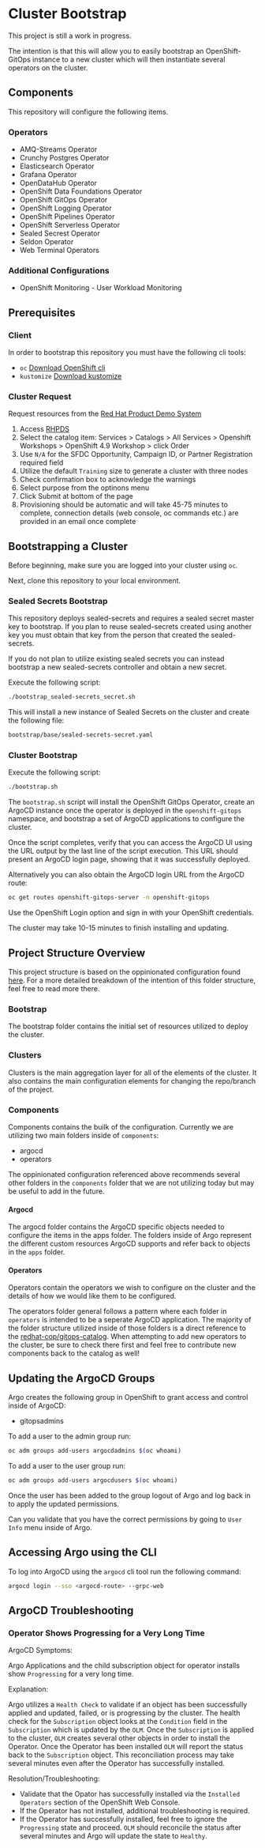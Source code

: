 # Cluster Bootstrap

This project is still a work in progress.

The intention is that this will allow you to easily bootstrap an OpenShift-GitOps instance to a new cluster which will then instantiate several operators on the cluster.

## Components

This repository will configure the following items.

### Operators

- AMQ-Streams Operator
- Crunchy Postgres Operator
- Elasticsearch Operator
- Grafana Operator
- OpenDataHub Operator
- OpenShift Data Foundations Operator
- OpenShift GitOps Operator
- OpenShift Logging Operator
- OpenShift Pipelines Operator
- OpenShift Serverless Operator
- Sealed Secrest Operator
- Seldon Operator
- Web Terminal Operators

### Additional Configurations

- OpenShift Monitoring - User Workload Monitoring

## Prerequisites

### Client
In order to bootstrap this repository you must have the following cli tools:

- `oc` [Download OpenShift cli](https://formulae.brew.sh/formula/openshift-cli)
- `kustomize` [Download kustomize](https://formulae.brew.sh/formula/kustomize)

### Cluster Request

Request resources from the [Red Hat Product Demo System](https://source.redhat.com/departments/globalservices/gpte/redhatproductdemosystem)

1. Access [RHPDS](https://rhpds.redhat.com/)
1. Select the catalog item: Services > Catalogs > All Services > Openshift Workshops > OpenShift 4.9 Workshop > click Order
1. Use `N/A` for the SFDC Opportunity, Campaign ID, or Partner Registration required field
1. Utilize the default `Training` size to generate a cluster with three nodes
1. Check confirmation box to acknowledge the warnings
1. Select purpose from the optinons menu
1. Click Submit at bottom of the page
1. Provisioning should be automatic and will take 45-75 minutes to complete, connection details (web console, oc commands etc.) are provided in an email once complete

## Bootstrapping a Cluster

Before beginning, make sure you are logged into your cluster using `oc`.

Next, clone this repository to your local environment.

### Sealed Secrets Bootstrap

This repository deploys sealed-secrets and requires a sealed secret master key to bootstrap.  If you plan to reuse sealed-secrets created using another key you must obtain that key from the person that created the sealed-secrets.

If you do not plan to utilize existing sealed secrets you can instead bootstrap a new sealed-secrets controller and obtain a new secret.

Execute the following script:

```sh
./bootstrap_sealed-secrets_secret.sh
```

This will install a new instance of Sealed Secrets on the cluster and create the following file:

```sh
bootstrap/base/sealed-secrets-secret.yaml
```

### Cluster Bootstrap

Execute the following script:

```sh
./bootstrap.sh
```

The `bootstrap.sh` script will install the OpenShift GitOps Operator, create an ArgoCD instance once the operator is deployed in the `openshift-gitops` namespace, and bootstrap a set of ArgoCD applications to configure the cluster.

Once the script completes, verify that you can access the ArgoCD UI using the URL output by the last line of the script execution. This URL should present an ArgoCD login page, showing that it was successfully deployed.

Alternatively you can also obtain the ArgoCD login URL from the ArgoCD route:

```sh
oc get routes openshift-gitops-server -n openshift-gitops
```

Use the OpenShift Login option and sign in with your OpenShift credentials.

The cluster may take 10-15 minutes to finish installing and updating.

## Project Structure Overview

This project structure is based on the oppinionated configuration found [here](https://github.com/gnunn-gitops/standards/blob/master/folders.md).  For a more detailed breakdown of the intention of this folder structure, feel free to read more there.

### Bootstrap

The bootstrap folder contains the initial set of resources utilized to deploy the cluster.

### Clusters

Clusters is the main aggregation layer for all of the elements of the cluster.  It also contains the main configuration elements for changing the repo/branch of the project.

### Components

Components contains the builk of the configuration.  Currently we are utilizing two main folders inside of `components`:

- argocd
- operators

The oppinionated configuration referenced above recommends several other folders in the `components` folder that we are not utilizing today but may be useful to add in the future.

#### Argocd

The argocd folder contains the ArgoCD specific objects needed to configure the items in the apps folder.  The folders inside of Argo represent the different custom resources ArgoCD supports and refer back to objects in the `apps` folder.

#### Operators

Operators contain the operators we wish to configure on the cluster and the details of how we would like them to be configured.

The operators folder general follows a pattern where each folder in `operators` is intended to be a seperate ArgoCD application.  The majority of the folder structure utilized inside of those folders is a direct reference to the [redhat-cop/gitops-catalog](https://github.com/redhat-cop/gitops-catalog).  When attempting to add new operators to the cluster, be sure to check there first and feel free to contribute new components back to the catalog as well!

## Updating the ArgoCD Groups

Argo creates the following group in OpenShift to grant access and control inside of ArgoCD:

- gitopsadmins

To add a user to the admin group run:

```sh
oc adm groups add-users argocdadmins $(oc whoami)
```

To add a user to the user group run:

```sh
oc adm groups add-users argocdusers $(oc whoami)
```

Once the user has been added to the group logout of Argo and log back in to apply the updated permissions.

Can you validate that you have the correct permissions by going to `User Info` menu inside of Argo.

## Accessing Argo using the CLI

To log into ArgoCD using the `argocd` cli tool run the following command:

```sh
argocd login --sso <argocd-route> --grpc-web
```

## ArgoCD Troubleshooting

### Operator Shows Progressing for a Very Long Time

ArgoCD Symptoms:

Argo Applications and the child subscription object for operator installs show `Progressing` for a very long time.

Explanation:

Argo utilizes a `Health Check` to validate if an object has been successfully applied and updated, failed, or is progressing by the cluster.  The health check for the `Subscription` object looks at the `Condition` field in the `Subscription` which is updated by the `OLM`.  Once the `Subscription` is applied to the cluster, `OLM` creates several other objects in order to install the Operator.  Once the Operator has been installed `OLM` will report the status back to the `Subscription` object.  This reconciliation process may take several minutes even after the Operator has successfully installed.

Resolution/Troubleshooting:
- Validate that the Opator has successfully installed via the `Installed Operators` section of the OpenShift Web Console.
- If the Operator has not installed, additional troubleshooting is required.
- If the Operator has successfully installed, feel free to ignore the `Progressing` state and proceed.  `OLM` should reconcile the status after several minutes and Argo will update the state to `Healthy`.
